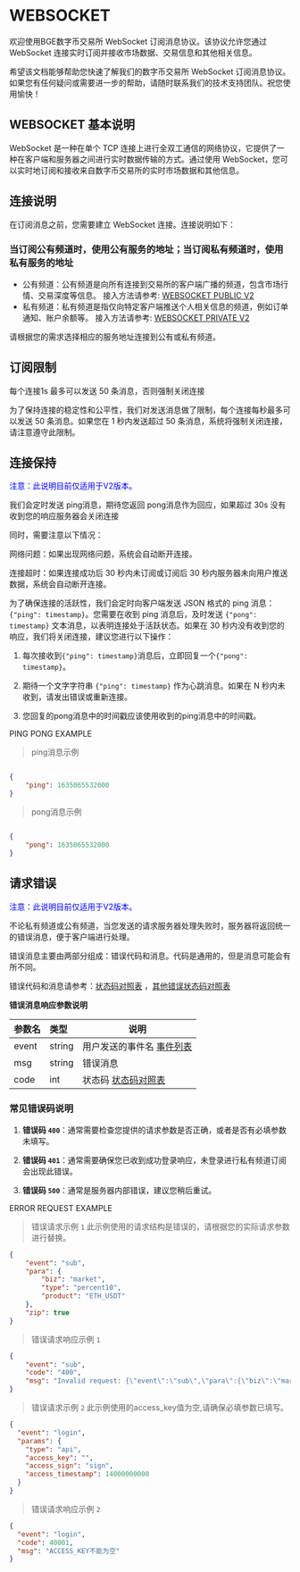 <h1 id="v2-base-ws">WEBSOCKET</h1>


欢迎使用BGE数字币交易所 WebSocket 订阅消息协议。该协议允许您通过 WebSocket 连接实时订阅并接收市场数据、交易信息和其他相关信息。

希望该文档能够帮助您快速了解我们的数字币交易所 WebSocket 订阅消息协议。如果您有任何疑问或需要进一步的帮助，请随时联系我们的技术支持团队。祝您使用愉快！


## WEBSOCKET 基本说明

WebSocket 是一种在单个 TCP 连接上进行全双工通信的网络协议，它提供了一种在客户端和服务器之间进行实时数据传输的方式。通过使用 WebSocket，您可以实时地订阅和接收来自数字币交易所的实时市场数据和其他信息。

## 连接说明

在订阅消息之前，您需要建立 WebSocket 连接。连接说明如下：

### 当订阅公有频道时，使用公有服务的地址；当订阅私有频道时，使用私有服务的地址

- 公有频道：公有频道是向所有连接到交易所的客户端广播的频道，包含市场行情、交易深度等信息。
  接入方法请参考: [WEBSOCKET PUBLIC V2](#websocket-feed-public-v2)
- 私有频道：私有频道是指仅向特定客户端推送个人相关信息的频道，例如订单通知、账户余额等。
  接入方法请参考: [WEBSOCKET PRIVATE V2](#websocket-feed-private-v2)

请根据您的需求选择相应的服务地址连接到公有或私有频道。

## 订阅限制

每个连接1s 最多可以发送 50 条消息，否则强制关闭连接

为了保持连接的稳定性和公平性，我们对发送消息做了限制，每个连接每秒最多可以发送 50 条消息。如果您在 1 秒内发送超过 50 条消息，系统将强制关闭连接，请注意遵守此限制。

## 连接保持

<aside class="notice">
  <span style="color: blue;">
注意：此说明目前仅适用于V2版本。  </span>
</aside>

我们会定时发送 ping消息，期待您返回 pong消息作为回应，如果超过 30s 没有收到您的响应服务器会关闭连接

同时，需要注意以下情况：

网络问题：如果出现网络问题，系统会自动断开连接。

连接超时：如果连接成功后 30 秒内未订阅或订阅后 30 秒内服务器未向用户推送数据，系统会自动断开连接。

为了确保连接的活跃性，我们会定时向客户端发送 JSON 格式的 ping 消息：`{"ping": timestamp}`。您需要在收到 ping 消息后，及时发送 `{"pong": timestamp}` 文本消息，以表明连接处于活跃状态。如果在 30 秒内没有收到您的响应，我们将关闭连接，建议您进行以下操作：

1. 每次接收到`{"ping": timestamp}`消息后，立即回复一个`{"pong": timestamp}`。

2. 期待一个文字字符串 `{"ping": timestamp}`  作为心跳消息。如果在 N 秒内未收到，请发出错误或重新连接。

3. 您回复的pong消息中的时间戳应该使用收到的ping消息中的时间戳。

<aside>
PING PONG EXAMPLE
</aside>
<a name="ping_pong_demo"></a>

> ping消息示例

```json

{
    "ping": 1635065532000
}

```
> pong消息示例

```json

{
    "pong": 1635065532000
}

```

## 请求错误

<aside class="notice">
  <span style="color: blue;">
注意：此说明目前仅适用于V2版本。  </span>
</aside>

不论私有频道或公有频道，当您发送的请求服务器处理失败时，服务器将返回统一的错误消息，便于客户端进行处理。

错误消息主要由两部分组成：错误代码和消息。代码是通用的，但是消息可能会有所不同。

错误代码和消息请参考：[状态码对照表](#WSERR) ，[其他错误状态码对照表](#ERR2)

**错误消息响应参数说明**

| 参数名   | 类型     | 说明                       |
|:------|:-------|--------------------------|
| event | string | 用户发送的事件名 [事件列表](#events) |
| msg   | string | 错误消息                     |
| code  | int    | 状态码 [状态码对照表](#WSERR)     |


### 常见错误码说明

1. **错误码 `400`**：通常需要检查您提供的请求参数是否正确，或者是否有必填参数未填写。

2. **错误码 `401`**：通常需要确保您已收到成功登录响应，未登录进行私有频道订阅会出现此错误。

3. **错误码 `500`**：通常是服务器内部错误，建议您稍后重试。

<aside id="ws-error-ex-demo">
ERROR REQUEST EXAMPLE
</aside>

<a id="error_ws_request_response_demo" name="error_ws_request_response_demo"></a>

> 错误请求示例 `1` 此示例使用的请求结构是错误的，请根据您的实际请求参数进行替换。


```json
{
    "event": "sub",
    "para": {
        "biz": "market",
        "type": "percent10",
        "product": "ETH_USDT"
    },
    "zip": true
}
```

> 错误请求响应示例 `1`

```json
{
    "event": "sub",
    "code": "400",
    "msg": "Invalid request: {\"event\":\"sub\",\"para\":{\"biz\":\"market\",\"type\":\"percent10\",\"pairCode\":\"ETH_USDT\"},\"zip\":true}"
}

```


> 错误请求示例 `2` 此示例使用的access_key值为空,请确保必填参数已填写。

```json
{
  "event": "login",
  "params": {
    "type": "api",
    "access_key": "",
    "access_sign": "sign",
    "access_timestamp": 14000000000
  }
}

```

> 错误请求响应示例 `2`

```json
{
  "event": "login",
  "code": 40001,
  "msg": "ACCESS_KEY不能为空"
}
```
